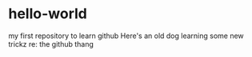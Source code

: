 # hello-world
my first repository to learn github
Here's an old dog learning some new trickz re: the github thang
